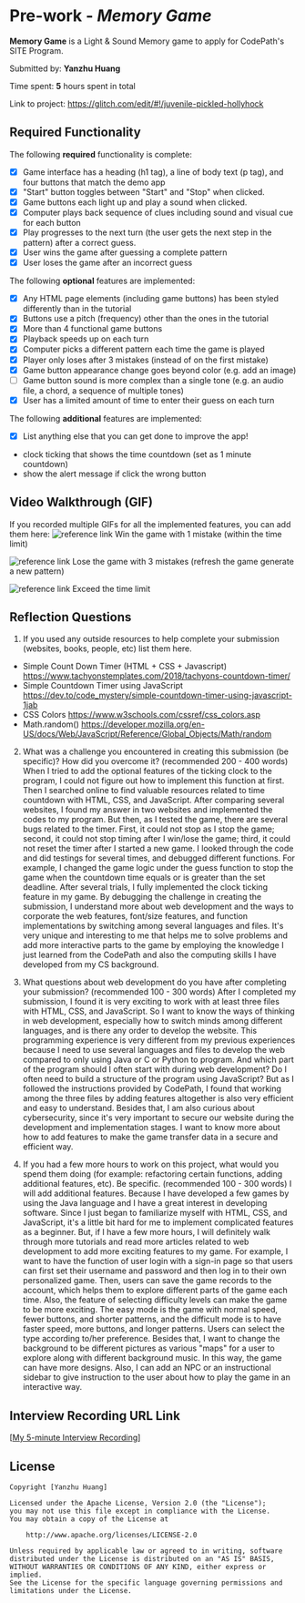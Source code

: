 # Pre-work - *Memory Game*

**Memory Game** is a Light & Sound Memory game to apply for CodePath's SITE Program.

Submitted by: **Yanzhu Huang**

Time spent: **5** hours spent in total

Link to project: https://glitch.com/edit/#!/juvenile-pickled-hollyhock

## Required Functionality

The following **required** functionality is complete:

* [x] Game interface has a heading (h1 tag), a line of body text (p tag), and four buttons that match the demo app
* [x] "Start" button toggles between "Start" and "Stop" when clicked.
* [x] Game buttons each light up and play a sound when clicked.
* [x] Computer plays back sequence of clues including sound and visual cue for each button
* [x] Play progresses to the next turn (the user gets the next step in the pattern) after a correct guess.
* [x] User wins the game after guessing a complete pattern
* [x] User loses the game after an incorrect guess

The following **optional** features are implemented:

* [x] Any HTML page elements (including game buttons) has been styled differently than in the tutorial
* [x] Buttons use a pitch (frequency) other than the ones in the tutorial
* [x] More than 4 functional game buttons
* [x] Playback speeds up on each turn
* [x] Computer picks a different pattern each time the game is played
* [x] Player only loses after 3 mistakes (instead of on the first mistake)
* [x] Game button appearance change goes beyond color (e.g. add an image)
* [ ] Game button sound is more complex than a single tone (e.g. an audio file, a chord, a sequence of multiple tones)
* [x] User has a limited amount of time to enter their guess on each turn

The following **additional** features are implemented:

- [x] List anything else that you can get done to improve the app!
- clock ticking that shows the time countdown (set as 1 minute countdown)
- show the alert message if click the wrong button

## Video Walkthrough (GIF)

If you recorded multiple GIFs for all the implemented features, you can add them here:
![reference link](https://i.imgur.com/jGoRTnK.gif)
Win the game with 1 mistake (within the time limit)

![reference link](https://i.imgur.com/8uUIGMf.gif)
Lose the game with 3 mistakes (refresh the game generate a new pattern)

![reference link](https://i.imgur.com/lZgghi7.gif)
Exceed the time limit

## Reflection Questions
1. If you used any outside resources to help complete your submission (websites, books, people, etc) list them here.
- Simple Count Down Timer (HTML + CSS + Javascript) https://www.tachyonstemplates.com/2018/tachyons-countdown-timer/
- Simple Countdown Timer using JavaScript
https://dev.to/code_mystery/simple-countdown-timer-using-javascript-1jab
- CSS Colors
https://www.w3schools.com/cssref/css_colors.asp
- Math.random()
https://developer.mozilla.org/en-US/docs/Web/JavaScript/Reference/Global_Objects/Math/random


2. What was a challenge you encountered in creating this submission (be specific)? How did you overcome it? (recommended 200 - 400 words)
When I tried to add the optional features of the ticking clock to the program, I could not figure out how to implement this function at first. Then I searched online to find valuable resources related to time countdown with HTML, CSS, and JavaScript. After comparing several websites, I found my answer in two websites and implemented the codes to my program. But then, as I tested the game, there are several bugs related to the timer. First, it could not stop as I stop the game; second, it could not stop timing after I win/lose the game; third, it could not reset the timer after I started a new game. I looked through the code and did testings for several times, and debugged different functions. For example, I changed the game logic under the guess function to stop the game when the countdown time equals or is greater than the set deadline. After several trials, I fully implemented the clock ticking feature in my game. By debugging the challenge in creating the submission, I understand more about web development and the ways to corporate the web features, font/size features, and function implementations by switching among several languages and files. It's very unique and interesting to me that helps me to solve problems and add more interactive parts to the game by employing the knowledge I just learned from the CodePath and also the computing skills I have developed from my CS background.

3. What questions about web development do you have after completing your submission? (recommended 100 - 300 words)
After I completed my submission, I found it is very exciting to work with at least three files with HTML, CSS, and JavaScript. So I want to know the ways of thinking in web development, especially how to switch minds among different languages, and is there any order to develop the website.
This programming experience is very different from my previous experiences because I need to use several languages and files to develop the web compared to only using Java or C or Python to program. And which part of the program should I often start with during web development? Do I often need to build a structure of the program using JavaScript? But as I followed the instructions provided by CodePath, I found that working among the three files by adding features altogether is also very efficient and easy to understand.
Besides that, I am also curious about cybersecurity, since it's very important to secure our website during the development and implementation stages. I want to know more about how to add features to make the game transfer data in a secure and efficient way.


4. If you had a few more hours to work on this project, what would you spend them doing (for example: refactoring certain functions, adding additional features, etc). Be specific. (recommended 100 - 300 words)
I will add additional features. Because I have developed a few games by using the Java language and I have a great interest in developing software. Since I just began to familiarize myself with HTML, CSS, and JavaScript, it's a little bit hard for me to implement complicated features as a beginner. But, if I have a few more hours, I will definitely walk through more tutorials and read more articles related to web development to add more exciting features to my game. For example, I want to have the function of user login with a sign-in page so that users can first set their username and password and then log in to their own personalized game. Then, users can save the game records to the account, which helps them to explore different parts of the game each time. Also, the feature of selecting difficulty levels can make the game to be more exciting. The easy mode is the game with normal speed, fewer buttons, and shorter patterns, and the difficult mode is to have faster speed, more buttons, and longer patterns. Users can select the type according to/her preference. Besides that, I want to change the background to be different pictures as various "maps" for a user to explore along with different background music. In this way, the game can have more designs. Also, I can add an NPC or an instructional sidebar to give instruction to the user about how to play the game in an interactive way.

## Interview Recording URL Link

[[My 5-minute Interview Recording](https://www.dropbox.com/s/br8sopyaj3rty0k/Yanzhu%20Huang%20Interview%20Recording.mp4?dl=0)]


## License

    Copyright [Yanzhu Huang]

    Licensed under the Apache License, Version 2.0 (the "License");
    you may not use this file except in compliance with the License.
    You may obtain a copy of the License at

        http://www.apache.org/licenses/LICENSE-2.0

    Unless required by applicable law or agreed to in writing, software
    distributed under the License is distributed on an "AS IS" BASIS,
    WITHOUT WARRANTIES OR CONDITIONS OF ANY KIND, either express or implied.
    See the License for the specific language governing permissions and
    limitations under the License.

